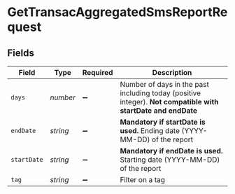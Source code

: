 # GetTransacAggregatedSmsReportRequest


## Fields

| Field                                                                                                         | Type                                                                                                          | Required                                                                                                      | Description                                                                                                   |
| ------------------------------------------------------------------------------------------------------------- | ------------------------------------------------------------------------------------------------------------- | ------------------------------------------------------------------------------------------------------------- | ------------------------------------------------------------------------------------------------------------- |
| `days`                                                                                                        | *number*                                                                                                      | :heavy_minus_sign:                                                                                            | Number of days in the past including today (positive integer). **Not compatible with startDate and endDate**<br/> |
| `endDate`                                                                                                     | *string*                                                                                                      | :heavy_minus_sign:                                                                                            | **Mandatory if startDate is used.** Ending date (YYYY-MM-DD) of the report<br/>                               |
| `startDate`                                                                                                   | *string*                                                                                                      | :heavy_minus_sign:                                                                                            | **Mandatory if endDate is used.** Starting date (YYYY-MM-DD) of the report<br/>                               |
| `tag`                                                                                                         | *string*                                                                                                      | :heavy_minus_sign:                                                                                            | Filter on a tag                                                                                               |